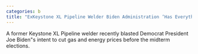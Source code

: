 ```yaml
---
categories: b
title: "ExKeystone XL Pipeline Welder Biden Administration ‘Has Everything to Do’ with Rising Energy Costs"
---
```

A former Keystone XL Pipeline welder recently blasted Democrat President Joe Biden"s intent to cut gas and energy prices before the midterm elections.